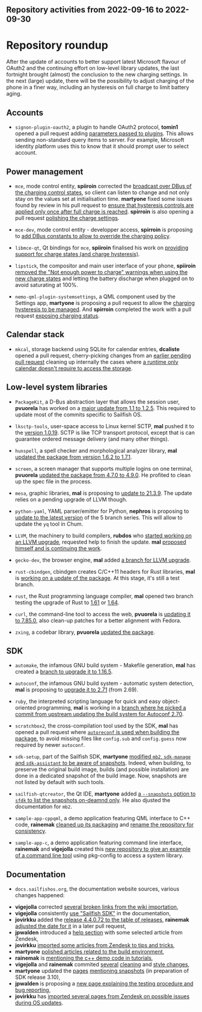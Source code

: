 Repository activities from 2022-09-16 to 2022-09-30
---------------------------------------------------

# Repository roundup

After the update of accounts to better support latest Microsoft flavour of OAuth2 and the continuing effort on low-level library updates, the last fortnight brought (almost) the conclusion to the new charging settings. In the next (large) update, there will be the possibility to adjust charging of the phone in a finer way, including an hysteresis on full charge to limit battery aging. 

## Accounts

* `signon-plugin-oauth2`, a plugin to handle OAuth2 protocol, **tomin1** opened a pull request adding [parameters passed to plugins](https://github.com/sailfishos/signon-plugin-oauth2/pull/3). This allows sending non-standard query items to server. For example, Microsoft identity platform uses this to know that it should prompt user to select account.

## Power management

* `mce`, mode control entity, **spiiroin** corrected the [broadcast over DBus of the charging control states](https://github.com/sailfishos/mce/pull/15), so client can listen to change and not only stay on the values set at initialisation time. **martyone** fixed some issues found by review in his pull request to [ensure that hysteresis controls are applied only once after full charge is reached](https://github.com/sailfishos/mce/pull/13). **spirroin** is also opening a pull request [polishing the charge settings](https://github.com/sailfishos/mce/pull/16).

* `mce-dev`, mode control entity - developper access, **spirroin** is proposing to [add DBus constants to allow to override the charging policy](https://github.com/sailfishos/mce-dev/pull/4).

* `libmce-qt`, Qt bindings for `mce`, **spiiroin** finalised his work on [providing support for charge states (and charge hysteresis)](https://github.com/sailfishos/libmce-qt/pull/1).

* `lipstick`, the compositor and main user interface of your phone, **spiiroin** [removed the "Not enough power to charge" warnings when using the new charge states](https://github.com/sailfishos/lipstick/pull/28) and letting the battery discharge when plugged on to avoid saturating at 100%.

* `nemo-qml-plugin-systemsettings`, a QML component used by the Settings app, **martyone** is proposing a pull request to allow the [charging hysteresis to be managed](https://github.com/sailfishos/nemo-qml-plugin-systemsettings/pull/29). And **spirroin** completed the work with a pull request [exposing charging status](https://github.com/sailfishos/nemo-qml-plugin-systemsettings/pull/30).

## Calendar stack

* `mkcal`, storage backend using SQLite for calendar entries, **dcaliste** opened a pull request, cherry-picking changes from an [earlier pending pull request](https://github.com/sailfishos/mkcal/pull/30) cleaning up internally the cases where [a runtime only calendar doesn't require to access the storage](https://github.com/sailfishos/mkcal/pull/34).

## Low-level system libraries

* `PackageKit`, a D-Bus abstraction layer that allows the session user, **pvuorela** has worked on a [major update from 1.1 to 1.2.5](https://github.com/sailfishos/PackageKit/pull/1). This required to update most of the commits specific to Sailfish OS.

* `lksctp-tools`, user-space access to Linux kernel SCTP, **mal** pushed it to the [version 1.0.19](https://github.com/sailfishos/lksctp-tools/pull/1). SCTP is like TCP transport protocol, except that is can guarantee ordered message delivery (and many other things).

* `hunspell`, a spell checker and morphological analyzer library, **mal** [updated the package from version 1.6.2 to 1.7.1](https://github.com/sailfishos/hunspell/pull/2).

* `screen`, a screen manager that supports multiple logins on one terminal, **pvuorela** [updated the package from 4.7.0 to 4.9.0](https://github.com/sailfishos/screen/pull/3). He profited to clean up the spec file in the process.

* `mesa`, graphic libraries, **mal** is proposing to [update to 21.3.9](https://github.com/sailfishos/mesa/pull/2). The update relies on a pending upgrade of LLVM though.

* `python-yaml`, YAML parser/emitter for Python, **nephros** is proposing to [update to the latest version](https://github.com/sailfishos/python3-yaml/pull/1) of the 5 branch series. This will allow to update the `yq` tool in Chum.

* `LLVM`, the machinery to build compilers, **rubdos** who [started working on an LLVM upgrade](https://github.com/sailfishos/llvm/pull/1), requested help to finish the update. **mal** [proposed himself and is continuing the work](https://github.com/sailfishos/llvm/pull/1#issuecomment-1276035321).

* `gecko-dev`, the browser engine, **mal** added [a branch for LLVM upgrade](https://github.com/sailfishos/gecko-dev/tree/jb58952).

* `rust-cbindgen`, cbindgen creates C/C++11 headers for Rust libraries, **mal** is [working on a update of the package](https://github.com/sailfishos/rust-cbindgen/tree/update-test). At this stage, it's still a test branch.

* `rust`, the Rust programming language compiler, **mal** opened two branch testing the upgrade of Rust to [1.61](https://github.com/sailfishos/rust/compare/master...rustc-1.61) or [1.64](https://github.com/sailfishos/rust/tree/update_1_64).

* `curl`, the command-line tool to access the web, **pvuorela** is [updating it to 7.85.0](https://github.com/sailfishos/curl/pull/3), also clean-up patches for a better alignment with Fedora.

* `zxing`, a codebar library, **pvuorela** [updated the package](https://github.com/sailfishos/zxing/pull/2).

## SDK

* `automake`, the infamous GNU build system - Makefile generation, **mal** has created a [branch to upgrade it to 1.16.5](https://github.com/sailfishos/automake/tree/update).

* `autoconf`, the infamous GNU build system - automatic system detection, **mal** is proposing to [upgrade it to 2.71](https://github.com/sailfishos/autoconf/pull/1) (from 2.69).

* `ruby`, the interpreted scripting language for quick and easy object-oriented programming, **mal** is working in a [branch where he picked a commit from upstream updating the build system for Autoconf 2.70](https://github.com/sailfishos/ruby/tree/jb58921).

* `scratchbox2`, the cross-compilation tool used by the SDK, **mal** has opened a pull request where [`autoreconf` is used when building the package](https://github.com/sailfishos/scratchbox2/pull/19), to avoid missing files like `config.sub` and `config.guess` now required by newer `autoconf`.

* `sdk-setup`, part of the Sailfish SDK, **martyone** [modified `mb2`, `sdk-manage` and `sdk-assistant` to be aware of snapshots](https://github.com/sailfishos/sdk-setup/pull/334). Indeed, when building, to preserve the original build image, builds (and possible installation) are done in a dedicated snapshot of the build image. Now, snapshots are not listed by default with such tools.

* `sailfish-qtcreator`, the Qt IDE, **martyone** added [a `--snapshots` option to `sfdk` to list the snapshots on-deamnd only](https://github.com/sailfishos/sailfish-qtcreator/pull/536). He also djusted the documentation for `mb2`.

* `sample-app-cppqml`, a demo application featuring QML interface to C++ code, **rainemak** [cleaned up its packaging](https://github.com/sailfishos/sample-app-cppqml/pull/2) and [rename the repository for consistency](https://github.com/sailfishos/sample-app-cppqml/pull/3).

* `sample-app-c`, a demo application featuring command line interface, **rainemak** and **vigejolla** created this [new repository to give an example of a command line tool](https://github.com/sailfishos/sample-app-c) using pkg-config to access a system library.

## Documentation

* `docs.sailfishos.org`, the documentation website sources, various changes happened:
 - **vigejolla** corrected [several broken links from the wiki importation](https://github.com/sailfishos/docs.sailfishos.org/pull/124),
 - **vigejolla** consistently [use "Sailfish SDK"](https://github.com/sailfishos/docs.sailfishos.org/pull/125) in the documentation,
 - **jovirkku** added the [release 4.4.0.72 to the table of releases](https://github.com/sailfishos/docs.sailfishos.org/pull/127), **rainemak** [adjusted the date for it](https://github.com/sailfishos/docs.sailfishos.org/pull/128) in a later pull request,
 - **jpwalden** introduced a [help section](https://github.com/sailfishos/docs.sailfishos.org/pull/123) with some selected article from Zendesk,
 - **jovirkku** [imported some articles from Zendesk to tips and tricks](https://github.com/sailfishos/docs.sailfishos.org/pull/126),
 - **martyone** [polished articles related to the build environment](https://github.com/sailfishos/docs.sailfishos.org/pull/129),
 - **rainemak** is [mentioning the c++ demo code in tutorials](https://github.com/sailfishos/docs.sailfishos.org/pull/135),
 - **vigejolla** and **rainemak** commited [several](https://github.com/sailfishos/docs.sailfishos.org/pull/132) [cleaning](https://github.com/sailfishos/docs.sailfishos.org/pull/134) and [style changes](https://github.com/sailfishos/docs.sailfishos.org/pull/138),
 - **martyone** updated the [pages](https://github.com/sailfishos/docs.sailfishos.org/pull/130) [mentioning snapshots](https://github.com/sailfishos/docs.sailfishos.org/pull/131) (in preparation of SDK release 3.10),
 - **jpwalden** is proposing a [new page explaining the testing procedure and bug reporting](https://github.com/sailfishos/docs.sailfishos.org/pull/136),
 - **jovirkku** has [imported several pages from Zendesk on possible issues during OS updates](https://github.com/sailfishos/docs.sailfishos.org/pull/137/files).
 
 
 
 